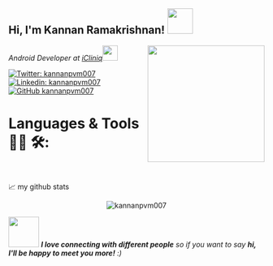 <!-- ### Hi there 👋 -->



<h2> Hi, I'm Kannan Ramakrishnan! <img src="https://media.giphy.com/media/mGcNjsfWAjY5AEZNw6/giphy.gif" width="50"></h2>
<img align='right' src="https://media.giphy.com/media/ieyl9zmCjO4b4t6qoY/giphy.gif" width="230">
<!-- <p><em>Android developer at <a href="https://www.icliniq.com/">Icliniq</a><img src="https://media.giphy.com/media/fYSnHlufseco8Fh93Z/giphy.gif" width="30"> --->
<p><em> Android Developer at <a href="https://www.icliniq.com"> iCliniq</a><img src="https://media.giphy.com/media/WUlplcMpOCEmTGBtBW/giphy.gif" width="30"> 
</em></p>



[![Twitter: kannanpvm007](https://img.shields.io/twitter/follow/kannanpvm007?style=social)](https://twitter.com/kannanpvm007)
[![Linkedin: kannanpvm007](https://img.shields.io/badge/-kannanpvm007-blue?style=flat-square&logo=Linkedin&logoColor=white&link=https://www.linkedin.com/in/kannanpvm007/)](https://www.linkedin.com/in/kannanpvm007/)
[![GitHub kannanpvm007](https://img.shields.io/github/followers/kannanpvm007?label=follow&style=social)](https://github.com/kannanpvm007)


# Languages & Tools 👨‍💻 🛠:
</br>

<p align="center">
 


📈 my github stats

<p align="center"> <img src="https://github-readme-stats.vercel.app/api?username=kannanpvm007&show_icons=true&theme=gotham" alt="kannanpvm007" />










<!--
**kannanpvm007/kannanpvm007** is a ✨ _special_ ✨ repository because its `README.md` (this file) appears on your GitHub profile.

Here are some ideas to get you started:

- 🔭 I’m currently working on ...
- 🌱 I’m currently learning ...
- 👯 I’m looking to collaborate on ...
- 🤔 I’m looking for help with ...
- 💬 Ask me about ...
- 📫 How to reach me: ...
- 😄 Pronouns: ...
- ⚡ Fun fact: ...
-->


<img src="https://media.giphy.com/media/LnQjpWaON8nhr21vNW/giphy.gif" width="60"> <em><b>I love connecting with different people</b> so if you want to say <b>hi, I'll be happy to meet you more!</b> :)</em>
 
